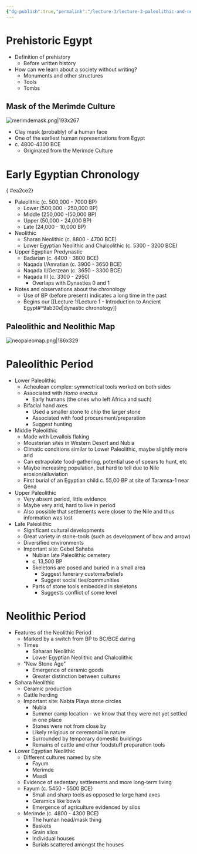 ```yaml
---
{"dg-publish":true,"permalink":"/lecture-3/lecture-3-paleolithic-and-neolithic-egypt/"}
---
```


# Prehistoric Egypt
- Definition of prehistory
	- Before written history
- How can we learn about a society without writing?
	- Monuments and other structures
	- Tools
	- Tombs

## Mask of the Merimde Culture
![merimdemask.png|193x267](/img/user/Images/merimdemask.png)
- Clay mask (probably) of a human face
- One of the earliest human representations from Egypt
- c. 4800-4300 BCE
	- Originated from the Merimde Culture

# Early Egyptian Chronology
{ #ea2ce2}


- Paleolithic (c. 500,000 - 7000 BP)
	- Lower (500,000 - 250,000 BP)
	- Middle (250,000 -(50,000 BP)
	- Upper (50,000 - 24,000 BP)
	- Late (24,000 - 10,000 BP)
- Neolithic
	- Sharan Neolithic (c. 8800 - 4700 BCE)
	- Lower Egyptian Neolithic and Chalcolithic (c. 5300 - 3200 BCE)
- Upper Egyptian Predynastic
	- Badarian (c. 4400 - 3800 BCE)
	- Naqada I/Amratian (c. 3900 - 3650 BCE)
	- Naqada II/Gerzean (c. 3650 - 3300 BCE)
	- Naqada III (c. 3300 - 2950)
		- Overlaps with Dynasties 0 and 1
- Notes and observations about the chronology
	- Use of BP (before present) indicates a long time in the past
	- Begins our [[Lecture 1/Lecture 1 - Introduction to Ancient Egypt#^9ab30d\|dynastic chronology]]

## Paleolithic and Neolithic Map
![neopaleomap.png|186x329](/img/user/Images/neopaleomap.png)
# Paleolithic Period
- Lower Paleolithic
	- Acheulean complex: symmetrical tools worked on both sides
	- Associated with *Homo erectus*
		- Early humans (the ones who left Africa and such)
	- Bifacial hand axes
		- Used a smaller stone to chip the larger stone
		- Associated with food procurement/preparation
		- Suggest hunting
- Middle Paleolithic
	- Made with Levallois flaking
	- Mousterian sites in Western Desert and Nubia
	- Climatic conditions similar to Lower Paleolithic, maybe slightly more arid
	- Can extrapolate food-gathering, potential use of spears to hunt, etc
	- Maybe increasing population, but hard to tell due to Nile erosion/alluviation
	- First burial of an Egyptian child c. 55,00 BP at site of Taramsa-1 near Qena
- Upper Paleolithic
	- Very absent period, little evidence
	- Maybe very arid, hard to live in period
	- Also possible that settlements were closer to the Nile and thus information was lost
- Late Paleolithic
	- Significant cultural developments
	- Great variety in stone-tools (such as development of bow and arrow)
	- Diversified environments
	- Important site: Gebel Sahaba
		- Nubian late Paleolithic cemetery
		- c. 13,500 BP
		- Skeletons are posed and buried in a small area
			- Suggest funerary customs/beliefs
			- Suggest social ties/communities
		- Parts of stone tools embedded in skeletons
			- Suggests conflict of some level

# Neolithic Period
- Features of the Neolithic Period
	- Marked by a switch from BP to BC/BCE dating
	- Times
		- Saharan Neolithic
		- Lower Egyptian Neolithic and Chalcolithic
	- "New Stone Age"
		- Emergence of ceramic goods
		- Greater distinction between cultures
- Sahara Neolithic
	- Ceramic production
	- Cattle herding
	- Important site: Nabta Playa stone circles
		- Nubia
		- Summer camp location - we know that they were not yet settled in one place
		- Stones were not from close by
		- Likely religious or ceremonial in nature
		- Surrounded by temporary domestic buildings
		- Remains of cattle and other foodstuff preparation tools
- Lower Egyptian Neolithic
	- Different cultures named by site
		- Fayum
		- Merimde
		- Maadi
	- Evidence of sedentary settlements and more long-term living
	- Fayum (c. 5450 - 5500 BCE)
		- Small and sharp tools as opposed to large hand axes
		- Ceramics like bowls
		- Emergence of agriculture evidenced by silos
	- Merimde (c. 4800 - 4300 BCE)
		- The human head/mask thing
		- Baskets
		- Grain silos
		- Individual houses
		- Burials scattered amongst the houses
